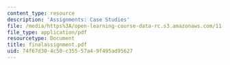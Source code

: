 ```yaml
---
content_type: resource
description: 'Assignments: Case Studies'
file: /media/https%3A/open-learning-course-data-rc.s3.amazonaws.com/11-943j-urban-transportation-land-use-and-the-environment-spring-2002/74f67d304c50c35557a49f495ad95627_finalassignment.pdf
file_type: application/pdf
resourcetype: Document
title: finalassignment.pdf
uid: 74f67d30-4c50-c355-57a4-9f495ad95627
---
```

